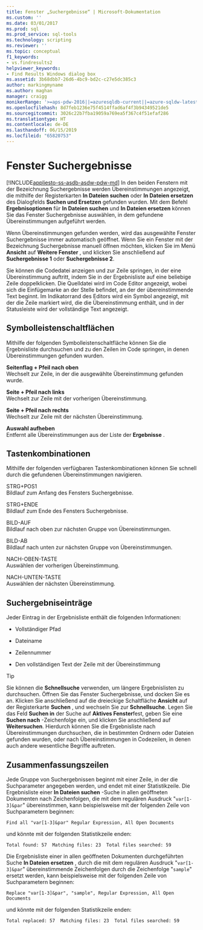 ```yaml
---
title: Fenster „Suchergebnisse“ | Microsoft-Dokumentation
ms.custom: ''
ms.date: 03/01/2017
ms.prod: sql
ms.prod_service: sql-tools
ms.technology: scripting
ms.reviewer: ''
ms.topic: conceptual
f1_keywords:
- vs.findresults2
helpviewer_keywords:
- Find Results Windows dialog box
ms.assetid: 3b68dbb7-26d6-4bc9-bd2c-c27e5dc385c3
author: markingmyname
ms.author: maghan
manager: craigg
monikerRange: '>=aps-pdw-2016||=azuresqldb-current||=azure-sqldw-latest||>=sql-server-2016||=sqlallproducts-allversions||>=sql-server-linux-2017||=azuresqldb-mi-current'
ms.openlocfilehash: 8d7feb1236e75f4514ffad6af4f3b94349521de5
ms.sourcegitcommit: 3026c22b7fba19059a769ea5f367c4f51efaf286
ms.translationtype: HT
ms.contentlocale: de-DE
ms.lasthandoff: 06/15/2019
ms.locfileid: "65820753"
---
```

# <a name="find-results-windows"></a>Fenster Suchergebnisse
[!INCLUDE[appliesto-ss-asdb-asdw-pdw-md](../../includes/appliesto-ss-asdb-asdw-pdw-md.md)]
  In den beiden Fenstern mit der Bezeichnung Suchergebnisse werden Übereinstimmungen angezeigt, die mithilfe der Registerkarten **In Dateien suchen** oder **In Dateien ersetzen** des Dialogfelds **Suchen und Ersetzen** gefunden wurden. Mit dem Befehl **Ergebnisoptionen** für **In Dateien suchen** und **In Dateien ersetzen** können Sie das Fenster Suchergebnisse auswählen, in dem gefundene Übereinstimmungen aufgeführt werden.  
  
 Wenn Übereinstimmungen gefunden werden, wird das ausgewählte Fenster Suchergebnisse immer automatisch geöffnet. Wenn Sie ein Fenster mit der Bezeichnung Suchergebnisse manuell öffnen möchten, klicken Sie im Menü **Ansicht** auf **Weitere Fenster** , und klicken Sie anschließend auf **Suchergebnisse 1** oder **Suchergebnisse 2**.  
  
 Sie können die Codedatei anzeigen und zur Zeile springen, in der eine Übereinstimmung auftritt, indem Sie in der Ergebnisliste auf eine beliebige Zeile doppelklicken. Die Quelldatei wird im Code Editor angezeigt, wobei sich die Einfügemarke an der Stelle befindet, an der der übereinstimmende Text beginnt. Im Indikatorrand des Editors wird ein Symbol angezeigt, mit der die Zeile markiert wird, die die Übereinstimmung enthält, und in der Statusleiste wird der vollständige Text angezeigt.  
  
## <a name="toolbar-buttons"></a>Symbolleistenschaltflächen  
 Mithilfe der folgenden Symbolleistenschaltfläche können Sie die Ergebnisliste durchsuchen und zu den Zeilen im Code springen, in denen Übereinstimmungen gefunden wurden.  
  
 **Seitenflag + Pfeil nach oben**  
 Wechselt zur Zeile, in der die ausgewählte Übereinstimmung gefunden wurde.  
  
 **Seite + Pfeil nach links**  
 Wechselt zur Zeile mit der vorherigen Übereinstimmung.  
  
 **Seite + Pfeil nach rechts**  
 Wechselt zur Zeile mit der nächsten Übereinstimmung.  
  
 **Auswahl aufheben**  
 Entfernt alle Übereinstimmungen aus der Liste der **Ergebnisse** .  
  
## <a name="shortcut-keys"></a>Tastenkombinationen  
 Mithilfe der folgenden verfügbaren Tastenkombinationen können Sie schnell durch die gefundenen Übereinstimmungen navigieren.  
  
 STRG+POS1  
 Bildlauf zum Anfang des Fensters Suchergebnisse.  
  
 STRG+ENDE  
 Bildlauf zum Ende des Fensters Suchergebnisse.  
  
 BILD-AUF  
 Bildlauf nach oben zur nächsten Gruppe von Übereinstimmungen.  
  
 BILD-AB  
 Bildlauf nach unten zur nächsten Gruppe von Übereinstimmungen.  
  
 NACH-OBEN-TASTE  
 Auswählen der vorherigen Übereinstimmung.  
  
 NACH-UNTEN-TASTE  
 Auswählen der nächsten Übereinstimmung.  
  
## <a name="search-result-entries"></a>Suchergebniseinträge  
 Jeder Eintrag in der Ergebnisliste enthält die folgenden Informationen:  
  
-   Vollständiger Pfad  
  
-   Dateiname  
  
-   Zeilennummer  
  
-   Den vollständigen Text der Zeile mit der Übereinstimmung  
  
> [!TIP]  
>  Sie können die **Schnellsuche** verwenden, um längere Ergebnislisten zu durchsuchen. Öffnen Sie das Fenster Suchergebnisse, und docken Sie es an. Klicken Sie anschließend auf die dreieckige Schaltfläche **Ansicht** auf der Registerkarte **Suchen** , und wechseln Sie zur **Schnellsuche**. Legen Sie das Feld **Suchen in** der Suche auf **Aktives Fenster**fest, geben Sie eine **Suchen nach** -Zeichenfolge ein, und klicken Sie anschließend auf **Weitersuchen**. Hierdurch können Sie die Ergebnisliste nach Übereinstimmungen durchsuchen, die in bestimmten Ordnern oder Dateien gefunden wurden, oder nach Übereinstimmungen in Codezeilen, in denen auch andere wesentliche Begriffe auftreten.  
  
## <a name="summary-lines"></a>Zusammenfassungszeilen  
 Jede Gruppe von Suchergebnissen beginnt mit einer Zeile, in der die Suchparameter angegeben werden, und endet mit einer Statistikzeile. Die Ergebnisliste einer **In Dateien suchen** -Suche in allen geöffneten Dokumenten nach Zeichenfolgen, die mit dem regulären Ausdruck "`var[1-3]&par`" übereinstimmen, kann beispielsweise mit der folgenden Zeile von Suchparametern beginnen:  
  
 `Find all "var[1-3]&par" Regular Expression, All Open Documents`  
  
 und könnte mit der folgenden Statistikzeile enden:  
  
 `Total found: 57  Matching files: 23  Total files searched: 59`  
  
 Die Ergebnisliste einer in allen geöffneten Dokumenten durchgeführten Suche **In Dateien ersetzen** , durch die mit dem regulären Ausdruck "`var[1-3]&par`" übereinstimmende Zeichenfolgen durch die Zeichenfolge "`sample`" ersetzt werden, kann beispielsweise mit der folgenden Zeile von Suchparametern beginnen:  
  
 `Replace "var[1-3]&par", "sample", Regular Expression, All Open Documents`  
  
 und könnte mit der folgenden Statistikzeile enden:  
  
 `Total replaced: 57  Matching files: 23  Total files searched: 59`  

